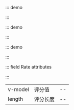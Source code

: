 ::: demo

<template>
  <lay-rate></lay-rate>
</template>

<script>
import { ref } from 'vue';

export default {
  setup() {

    return {
    }
  }
}
</script>

:::

::: demo

<template>
  <lay-rate v-model="all"></lay-rate> {{all}}
</template>

<script>
import { ref } from 'vue'

export default {
  setup() {

    const all = ref(4)

    return {
      all
    }
  }
}
</script>

:::

::: demo

<template>
  <lay-rate v-model="all2" length=10></lay-rate> {{all2}}
</template>

<script>
import { ref } from 'vue';

export default {
  setup() {

    const all2 = ref(4);

    return {
      all2
    }
  }
}
</script>

:::

::: field Rate attributes

:::

|         |          |     |
| ------- | -------- | --- |
| v-model | 评分值   | --  |
| length  | 评分长度 | --  |